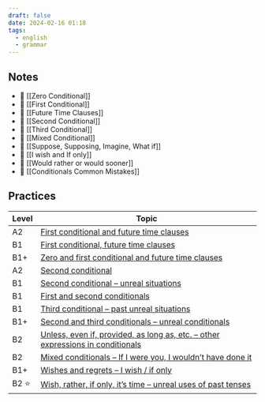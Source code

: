 ```yaml
---
draft: false
date: 2024-02-16 01:18
tags:
  - english
  - grammar
---
```

## Notes
- 📝 [[Zero Conditional]]
- 📝 [[First Conditional]]
- 📝 [[Future Time Clauses]]
- 📝 [[Second Conditional]]
- 📝 [[Third Conditional]]
- 📝 [[Mixed Conditional]]
- 📝 [[Suppose, Supposing, Imagine, What if]]
- 📝 [[I wish and If only]]
- 📝 [[Would rather or would sooner]]
- 🤔 [[Conditionals Common Mistakes]]

## Practices
| Level | Topic                                                                                                                                                                       |
| ----- | --------------------------------------------------------------------------------------------------------------------------------------------------------------------------- |
| A2    | [First conditional and future time clauses](https://test-english.com/grammar-points/a2/first-conditional-future-time-clauses/)                                              |
| B1    | [First conditional, future time clauses](https://test-english.com/grammar-points/b1/first-conditional-future-time-clauses/)                                                 |
| B1+   | [Zero and first conditional and future time clauses](https://test-english.com/grammar-points/b1-b2/zero-first-conditional-future-time-clauses/)                             |
| A2    | [Second conditional](https://test-english.com/grammar-points/a2/second-conditional/)                                                                                        |
| B1    | [Second conditional – unreal situations](https://test-english.com/grammar-points/b1/second-conditional-unreal-situations/)                                                  |
| B1    | [First and second conditionals](https://test-english.com/grammar-points/b1/first-and-second-conditionals/)                                                                  |
| B1    | [Third conditional – past unreal situations](https://test-english.com/grammar-points/b1/third-conditional-past-unreal-situations/)                                          |
| B1+   | [Second and third conditionals – unreal conditionals](https://test-english.com/grammar-points/b1-b2/second-third-conditionals/)                                             |
| B2    | [Unless, even if, provided, as long as, etc. – other expressions in conditionals](https://test-english.com/grammar-points/b2/unless-even-if-provided-as-long-conditionals/) |
| B2    | [Mixed conditionals – If I were you, I wouldn’t have done it](https://test-english.com/grammar-points/b2/mixed-conditionals/)                                               |
| B1+   | [Wishes and regrets – I wish / if only](https://test-english.com/grammar-points/b1-b2/wishes-regrets/)                                                                      |
| B2 ⭐      | [Wish, rather, if only, it’s time – unreal uses of past tenses](https://test-english.com/grammar-points/b2/unreal-uses-past-tenses/)                                                                                                                                                                            |
